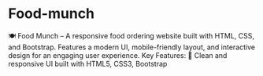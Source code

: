 # Food-munch
🍽️ Food Munch – A responsive food ordering website built with HTML, CSS, and Bootstrap. Features a modern UI, mobile-friendly layout, and interactive design for an engaging user experience. Key Features: 🍕 Clean and responsive UI built with HTML5, CSS3, Bootstrap
